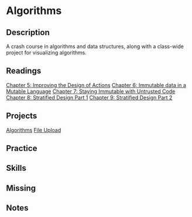 # Algorithms

## Description

A crash course in algorithms and data structures, along with a class-wide project for visualizing algorithms.

## Readings

[Chapter 5: Improving the Design of Actions](https://drive.google.com/file/d/1-LSil__YuuZzc-Z8jPeJGRCzJr3vT2DR)
[Chapter 6: Immutable data in a Mutable Language](https://drive.google.com/file/d/1sUgLqU__Dv_nWalSytUtUyjfZPRjBHRP)
[Chapter 7: Staying Immutable with Untrusted Code](https://drive.google.com/file/d/1kWlEQK7uB5EUWxPBchbi78xIG39755U5)
[Chapter 8: Stratified Design Part 1](https://drive.google.com/file/d/1l4vOGXT2F5hjzg0G7Im7j2Yb-wJg1L_m)
[Chapter 9: Stratified Design Part 2]()

## Projects

[Algorithms](./assignments/1-algo.md)
[File Upload](./assignments/2-file.md)

## Practice

## Skills

## Missing

## Notes
